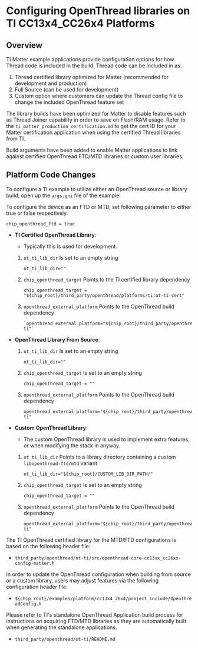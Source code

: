 # Configuring OpenThread libraries on TI CC13x4_CC26x4 Platforms

## Overview

TI Matter example applications provide configuration options for how Thread code is included in the build. Thread code can be included in as:

  1. Thread certified library optimized for Matter (recommended for development and production)
  2. Full Source (can be used for development)
  3. Custom option where customers can update the Thread config file to change the included OpenThread feature set

The library builds have been optimized for Matter to disable features such as Thread Joiner capability in order to save on Flash/RAM usage. Refer to the `ti_matter_production_certification.md` to get the cert ID for your Matter certification application when using the certified Thread libraries from TI.

Build arguments have been added to enable Matter applications to link against
certified OpenThread FTD/MTD libraries or custom user libraries.

## Platform Code Changes

To configure a TI example to utilize either an OpenThread source or library
build, open up the `args.gni` file of the example:

To configure the device as an FTD or MTD, set following parameter to either true
or false respectively.

```
chip_openthread_ftd = true
```

-   **TI Certified OpenThread Library**:
    
    * Typically this is used for development.

    1. `ot_ti_lib_dir` Is set to an empty string

        ```
        ot_ti_lib_dir=""
        ```

    2. `chip_openthread_target` Points to the TI certified library dependency

        ```
        chip_openthread_target = "${chip_root}/third_party/openthread/platforms/ti:ot-ti-cert"
        ```

    3. `openthread_external_platform` Points to the OpenThread build dependency
        ```
        `openthread_external_platform="${chip_root}/third_party/openthread/platforms/ti:libopenthread-ti"`
        ```

-   **OpenThread Library From Source**:

    1. `ot_ti_lib_dir` Is set to an empty string

        ```
        ot_ti_lib_dir=""
        ```

    2. `chip_openthread_target` Is set to an empty string

        ```
        chip_openthread_target = ""
        ```

    3. `openthread_external_platform` Points to the OpenThread build dependency
        ```
        openthread_external_platform="${chip_root}/third_party/openthread/platforms/ti:libopenthread-ti"
        ```

-   **Custom OpenThread Library**:
    * The custom OpenThread library is used to implement extra features, or when modifying the stack in anyway.
    1.  `ot_ti_lib_dir` Points to a library directory containing a custom
        `libopenthread-ftd/mtd` variant

        ```
        ot_ti_lib_dir="${chip_root}/CUSTOM_LIB_DIR_PATH/"
        ```

    2.  `chip_openthread_target` Is set to an empty string

        ```
        chip_openthread_target = ""
        ```

    3.  `openthread_external_platform` Points to the OpenThread build dependency

        ```
        openthread_external_platform="${chip_root}/third_party/openthread/platforms/ti:libopenthread-ti"
        ```

The TI OpenThread certified library for the MTD/FTD configurations is based on
the following header file:

-   `third_party/openthread/ot-ti/src/openthread-core-cc13xx_cc26xx-config-matter.h`

In order to update the OpenThread configuration when building from source or a
custom library, users may adjust features via the following configuration header
file:

-   `${chip_root}/examples/platform/cc13x4_26x4/project_include/OpenThreadConfig.h`

Please refer to TI's standalone OpenThread Application build process for
instructions on acquiring FTD/MTD libraries as they are automatically built when
generating the standalone applications.

-   `third_party/openthread/ot-ti/README.md`

